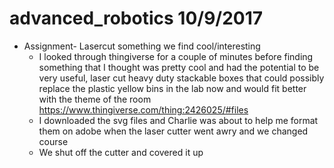 # advanced_robotics 10/9/2017

* Assignment- Lasercut something we find cool/interesting
	* I looked through thingiverse for a couple of minutes before finding something that I thought was pretty cool and had the potential to be very useful, laser cut heavy duty stackable boxes that could possibly replace the plastic yellow bins in the lab now and would fit better with the theme of the room 
	https://www.thingiverse.com/thing:2426025/#files
	* I downloaded the svg files and Charlie was about to help me format them on adobe when the laser cutter went awry and we changed course
	* We shut off the cutter and covered it up 
